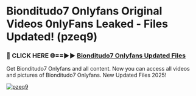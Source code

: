# Bionditudo7 Onlyfans Original Videos 0nlyFans Leaked - Files Updated! (pzeq9)

<h3>🔴 CLICK HERE 🌐==►► <a href="https://best4dudes.click/HH4t6V" rel="nofollow">Bionditudo7 Onlyfans Updated Files</a></h3>

Get Bionditudo7 Onlyfans and all content. Now you can access all videos and pictures of Bionditudo7 Onlyfans. New Updated Files 2025!

[![pzeq9](https://github.com/user-attachments/assets/8c521d6e-e6e3-4a75-9320-d58ab9d79d5b)](https://best4dudes.click/HH4t6V)
